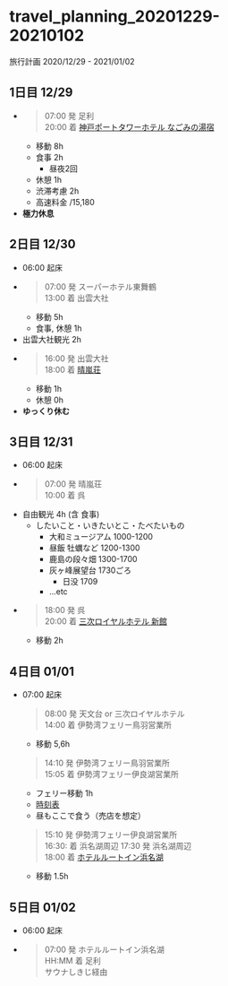 # travel_planning_20201229-20210102
旅行計画 2020/12/29 - 2021/01/02

## 1日目 12/29

*   > 07:00 発 足利  
    > 20:00 着 [神戸ポートタワーホテル なごみの湯宿](https://www.kobe-porttower-hotel.com/nagomi/)
    * 移動 8h
    * 食事 2h
        * 昼夜2回
    * 休憩 1h
    * 渋滞考慮 2h
    * 高速料金 /15,180       
*   **極力休息**

## 2日目 12/30

* 06:00 起床
*   > 07:00 発 スーパーホテル東舞鶴  
    > 13:00 着 出雲大社
    * 移動 5h
    * 食事, 休憩 1h
* 出雲大社観光 2h
*   > 16:00 発 出雲大社  
    > 18:00 着 [晴嵐荘](https://www.seiranso.jp/)
    * 移動 1h
    * 休憩 0h
* **ゆっくり休む**

## 3日目 12/31

* 06:00 起床
*   > 07:00 発 晴嵐荘  
    > 10:00 着 呉
* 自由観光 4h (含 食事)
    * したいこと・いきたいとこ・たべたいもの
        * 大和ミュージアム 1000-1200
        * 昼飯 牡蠣など 1200-1300
        * 鹿島の段々畑 1300-1700
        * 灰ヶ峰展望台 1730ごろ
            * 日没 1709
        * ...etc
*   > 18:00 発 呉  
    > 20:00 着 [三次ロイヤルホテル 新館](https://breezbay-group.com/miyoshi-royal/)
    * 移動 2h

## 4日目 01/01

* 07:00 起床
    > 08:00 発 天文台 or 三次ロイヤルホテル  
    > 14:00 着 伊勢湾フェリー鳥羽営業所
    * 移動 5,6h
    > 14:10 発 伊勢湾フェリー鳥羽営業所  
    > 15:05 着 伊勢湾フェリー伊良湖営業所
    * フェリー移動 1h
    * [時刻表](https://www.isewanferry.co.jp/publics/index/175/#block795-40)
    * 昼もここで食う（売店を想定）
    > 15:10 発 伊勢湾フェリー伊良湖営業所  
    > 16:30: 着 浜名湖周辺
    > 17:30 発 浜名湖周辺  
    > 18:00 着 [ホテルルートイン浜名湖](https://www.route-inn.co.jp/hotel_list/shizuoka/index_hotel_id_520/)
    * 移動 1.5h

## 5日目 01/02

* 06:00 起床
*   > 07:00 発 ホテルルートイン浜名湖  
    > HH:MM 着 足利  
    > サウナしきじ経由